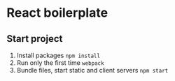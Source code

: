# React boilerplate

## Start project

1. Install packages `npm install`
2. Run only the first time `webpack`
3. Bundle files, start static and client servers `npm start`
